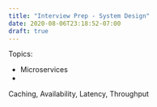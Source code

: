 ```yaml
---
title: "Interview Prep - System Design"
date: 2020-08-06T23:18:52-07:00
draft: true
---
```

Topics:
- Microservices
- 

Caching, Availability, Latency, Throughput
